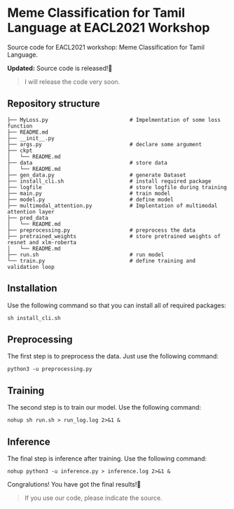 # Meme Classification for Tamil Language at EACL2021 Workshop

Source code for EACL2021 workshop: Meme Classification for Tamil Language.

**Updated:** Source code is released!🤩
> I will release the code very soon.

## Repository structure
```shell
├── MyLoss.py                          # Impelmentation of some loss function 
├── README.md                   
├── __init__.py
├── args.py                            # declare some argument
├── ckpt
│   └── README.md
├── data                               # store data
│   └── README.md       
├── gen_data.py                        # generate Dataset
├── install_cli.sh                     # install required package
├── logfile                            # store logfile during training
├── main.py                            # train model         
├── model.py                           # define model
├── multimodal_attention.py            # Implentation of multimodal attention layer
├── pred_data
│   └── README.md
├── preprocessing.py                   # preprocess the data
├── pretrained_weights                 # store pretrained weights of resnet and xlm-roberta
│   └── README.md
├── run.sh                             # run model
└── train.py                           # define training and validation loop             

```

## Installation
Use the following command so that you can install all of required packages:
```shell
sh install_cli.sh
```

## Preprocessing
The first step is to preprocess the data. Just use the following command:
```shell
python3 -u preprocessing.py
```

## Training
The second step is to train our model. Use the following command:
```shell
nohup sh run.sh > run_log.log 2>&1 &
```

## Inference
The final step is inference after training. Use the following command:
```shell
nohup python3 -u inference.py > inference.log 2>&1 &
```
Congralutions! You have got the final results!🤩


> If you use our code, please indicate the source.